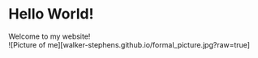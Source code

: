 # Hello World!
Welcome to my website!  
![Picture of me][walker-stephens.github.io/formal_picture.jpg?raw=true]
